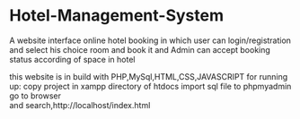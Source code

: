 # Hotel-Management-System
A website interface online hotel booking in which user can
login/registration and 
select his choice room and book it 
and Admin can accept booking status according of space in hotel

this website is in build with PHP,MySql,HTML,CSS,JAVASCRIPT 
for running up: 
copy project in xampp directory of htdocs
import sql file to phpmyadmin 
go to browser  
and search,http://localhost/index.html
